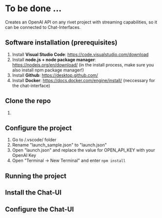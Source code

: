 # To be done ... 
Creates an OpenAI API on any rivet project with streaming capabilities, so it can be connected to Chat-Interfaces.

## Software installation (prerequisites)
1. Install **Visual Studio Code**: https://code.visualstudio.com/download
2. Install **node.js + node package manager**: https://nodejs.org/en/download/ 
 (in the install process, make sure you also install npm package manager!)
3. Install **Github**: https://desktop.github.com/
4. Install **Docker**: https://docs.docker.com/engine/install/ (neccessary for the chat-interface)

## Clone the repo
1. 

## Configure the project
1. Go to /.vscode/ folder
2. Rename "launch_sample.json" to "launch.json"
3. Open "launch.json" and replace the value for OPEN_API_KEY with your OpenAI Key
4. Open "Terminal -> New Terminal" and enter ```npm install```

## Running the project

## Install the Chat-UI

## Configure the Chat-UI
